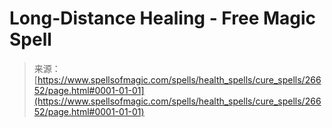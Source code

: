 <!--yml
category: 未分类
date: 2024-06-12 19:14:52
-->

# Long-Distance Healing - Free Magic Spell

> 来源：[https://www.spellsofmagic.com/spells/health_spells/cure_spells/26652/page.html#0001-01-01](https://www.spellsofmagic.com/spells/health_spells/cure_spells/26652/page.html#0001-01-01)